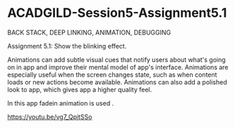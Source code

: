 # ACADGILD-Session5-Assignment5.1
BACK STACK, DEEP LINKING, ANIMATION, DEBUGGING

Assignment 5.1: Show the blinking effect.

Animations can add subtle visual cues that notify users about what's going on in app and improve their mental model of app's interface.
Animations are especially useful when the screen changes state, such as when content loads or new actions become available.
Animations can also add a polished look to app, which gives app a higher quality feel.

In this app fadein animation is used .

https://youtu.be/vg7_QpitSSo
